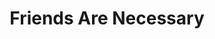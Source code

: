 ---
pid: SS2
title: Friends Are Necessary
location_transcription: 6th + Fairmount
zipcode: '19123'
outside_phl: 
neighborhood: Northern Liberties,Loft District
age: '32'
age_range: 30-39
instagram: 
image_file_name: SS_2.jpg
proposal_transcription: 
topic: Uplifting
topic_summary: '0'
type: Other No Form
keywords_other: Friends
credit: 
image_labels: 
twitter: 
facebook: 
permalink: "/monuments/ss2/"
layout: item-page
---